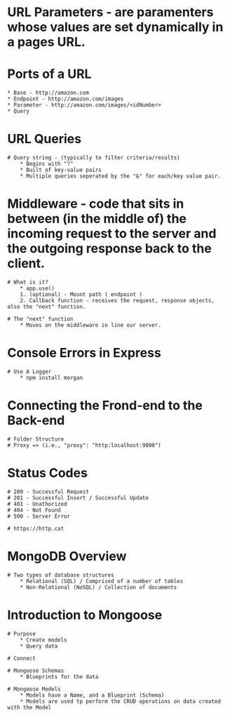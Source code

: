 # URL Parameters - are paramenters whose values are set dynamically in a pages URL.

# Ports of a URL
    * Base - http://amazon.com
    * Endpoint - http://amazon.com/images
    * Parameter - http://amazon.com/images/<idNumber>
    * Query

# URL Queries

    # Query string - (typically to filter criteria/results)
        * Begins with "?"
        * Built of key-value pairs
        * Multiple queries seperated by the "&" for each/key value pair.

# Middleware - code that sits in between (in the middle of) the incoming request to the server and the outgoing response back to the client.

    # What is it? 
        * app.use()
        1. (optional) - Mount path ( endpoint )
        2. Callback function - receives the request, response objects, also the "next" function.

    # The "next" function
        * Moves on the middleware in line our server.

# Console Errors in Express

    # Use A Logger
        * npm install morgan

# Connecting the Frond-end to the Back-end

    # Folder Structure 
    # Proxy => (i.e., "proxy": "http:localhost:9000")

# Status Codes

    # 200 - Successful Request
    # 201 - Successful Insert / Successful Update
    # 401 - Unathorized
    # 404 - Not Found
    # 500 - Server Error
    
    # https://http.cat

# MongoDB Overview

    # Two types of database structures
        * Relational (SQL) / Comprised of a number of tables
        * Non-Relational (NoSQL) / Collection of documents

# Introduction to Mongoose

    # Purpose 
        * Create models
        * Query data

    # Connect

    # Mongoose Schemas
        * Blueprints for the data

    # Mongoose Models
        * Models have a Name, and a Blueprint (Schema)
        * Models are used tp perform the CRUD operations on data created with the Model